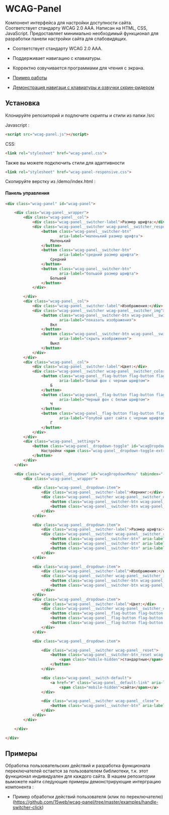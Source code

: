 # WCAG-Panel

Компонент интерфейса для настройки доступности сайта. Соответствует стандарту WCAG 2.0 AAA. Написан на HTML, CSS, JavaScript. Предоставляет минимально необходимый функционал для разработки панели настройки сайта для слабовидящих.

  * Соответствует стандарту WCAG 2.0 AAA.
  * Поддерживает навигацию с клавиатуры.
  * Корректно озвучивается программами для чтения с экрана.

  * [Пример работы](http://15web.github.io/web-accessibility/docs/wcag-panel/)
  * [Демонстрация навигаци с клавиатуры и озвучки скрин-ридером](https://vimeo.com/197368373)

## Установка

Клонируйте репозиторий и подлючите скрипты и стили из папки /src

Javascript :
```html
<script src="wcag-panel.js"></script>
```

CSS:

```html
<link rel="stylesheet" href="wcag-panel.css">
```

Также вы можете подключить стили для адаптивности

```html
<link rel="stylesheet" href="wcag-panel-responsive.css">
```

Скопируйте верстку из /demo/index.html :

#### Панель управления
```html
<div class="wcag-panel" id="wcag-panel">

    <div class="wcag-panel__wrapper">
        <div class="wcag-panel__col">
            <div class="wcag-panel__switcher-label">Размер шрифта:</div>
            <div class="wcag-panel__switcher wcag-panel__switcher_responsive">
                <button class="wcag-panel__switcher-btn"
                        aria-label="маленький размер шрифта">
                    Маленький
                </button>
                <button class="wcag-panel__switcher-btn"
                        aria-label="средний размер шрифта">
                    Средний
                </button>
                <button class="wcag-panel__switcher-btn"
                        aria-label="большой размер шрифта">
                    Большой
                </button>
            </div>

        </div>
        <div class="wcag-panel__col">
            <div class="wcag-panel__switcher-label">Изображения:</div>
            <div class="wcag-panel__switcher wcag-panel__switcher_img">
                <button class="wcag-panel__switcher-btn wcag-panel__switcher-btn_img wcag-panel__switcher-btn_img-on"
                        aria-label="показать изображения">
                    Вкл
                </button>
                <button class="wcag-panel__switcher-btn wcag-panel__switcher-btn_img wcag-panel__switcher-btn_img-off"
                        aria-label="скрыть изображения">
                    Выкл
                </button>
            </div>
        </div>
        <div class="wcag-panel__col">
            <div class="wcag-panel__switcher-label">Цвет:</div>
            <div class="wcag-panel__switcher wcag-panel__switcher_color">
                <button class="wcag-panel__flag-button flag-button flag-button_white flag-button_active"
                        aria-label="Белый фон с черным шрифтом">
                    Б
                </button>
                <button class="wcag-panel__flag-button flag-button flag-button_black"
                        aria-label="Черный фон с белым шрифтом">
                    Ч
                </button>
                <button class="wcag-panel__flag-button flag-button flag-button_blue"
                        aria-label="Голубой цвет сайта с черным шрифтом">
                    Г
                </button>
            </div>
        </div>
        <div class="wcag-panel__settings">
            <button class="wcag-panel__dropdown-toggle" id="wcagDropdownBtn">
                Настройки <span class="wcag-panel__dropdown-toggle-extra-text">отображения</span>
            </button>
        </div>
    </div>

    <div class="wcag-panel__dropdown" id="wcagDropdownMenu" tabindex="-1" aria-expanded="false">
        <div class="wcag-panel__wrapper">

            <div class="wcag-panel__dropdown-item">
                <div class="wcag-panel__switcher-label">Кернинг:</div>
                <div class="wcag-panel__switcher wcag-panel__switcher_double">
                    <button class="wcag-panel__switcher-btn wcag-panel__switcher-btn_increase" aria-label="увеличить расстояеие между буквами"></button>
                    <button class="wcag-panel__switcher-btn wcag-panel__switcher-btn_decrease" aria-label="уменьшить расстояеие между буквами"></button>
                </div>
            </div>

            <div class="wcag-panel__dropdown-item">
                <div class="wcag-panel__switcher-label">Размер шрифта:</div>
                <div class="wcag-panel__switcher wcag-panel__switcher_responsive">
                    <button class="wcag-panel__switcher-btn" aria-label="маленький размер шрифта">Маленький</button>
                    <button class="wcag-panel__switcher-btn" aria-label="средний размер шрифта">Средний</button>
                    <button class="wcag-panel__switcher-btn" aria-label="большой размер шрифта">Большой</button>
                </div>
            </div>

            <div class="wcag-panel__dropdown-item">
                <div class="wcag-panel__switcher-label">Изображения:</div>
                <div class="wcag-panel__switcher wcag-panel__switcher_img">
                    <button class="wcag-panel__switcher-btn wcag-panel__switcher-btn_img wcag-panel__switcher-btn_img-on" aria-label="показать изображения">Вкл</button>
                    <button class="wcag-panel__switcher-btn wcag-panel__switcher-btn_img  wcag-panel__switcher-btn_img-off" aria-label="скрыть изображения">Выкл</button>
                </div>
            </div>
            <div class="wcag-panel__dropdown-item">
                <div class="wcag-panel__switcher-label">Цвет:</div>
                <div class="wcag-panel__switcher wcag-panel__switcher_color">
                    <button class="wcag-panel__flag-button flag-button flag-button_white flag-button_active" aria-label="Белый фон с черным шрифтом">Б</button>
                    <button class="wcag-panel__flag-button flag-button flag-button_black" aria-label="Черный фон с белым шрифтом">Ч</button>
                    <button class="wcag-panel__flag-button flag-button flag-button_blue" aria-label="Голубой цвет сайта с черным шрифтом">Г</button>
                </div>
            </div>

            <div class="wcag-panel__dropdown-item">

                <div class="wcag-panel__switcher wcag-panel__reset">
                    <button class="wcag-panel__switcher-btn_reset wcag-panel__switcher-btn" aria-label="Вернуть стандартные настройки"> Вернуть
                        <span class="mobile-hidden">стандартные</span> настройки
                    </button>
                </div>

                <div class="wcag-panel__switch-default">
                    <a href="#" class="wcag-panel__default-link" aria-label="Обычная версия сайта">Обычная версия
                        <span class="mobile-hidden">сайта</span></a>
                </div>

                <div class="wcag-panel__switcher wcag-panel__close">
                    <button class="wcag-panel__switcher-btn" aria-label="закрыть панель" id="wcagDropdownBtnClose">Закрыть панель</button>
                </div>
            </div>
        </div>

    </div>

</div>
```

## Примеры
Обработка пользовательских действий и разработка функционала переключателей остается за пользователем библиотеки, т.к. этот функционал индивидуален для каждого сайта. В нашем репозитории выможете найти следующие примеры демонстрирующие интерграцию компонента :
   * Пример обработки действий пользователя (клик по переключателю) (https://github.com/15web/wcag-panel/tree/master/examples/handle-switcher-click)
